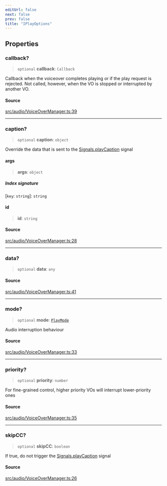 ```yaml
---
editUrl: false
next: false
prev: false
title: "IPlayOptions"
---
```


## Properties

### callback?

> `optional` **callback**: `Callback`

Callback when the voiceover completes playing or if the play request is rejected.
Not called, however, when the VO is stopped or interrupted by another VO.

#### Source

[src/audio/VoiceOverManager.ts:39](https://github.com/relishinc/dill-pixel/blob/543438455c9a47928084300159416186c2aa1095/src/audio/VoiceOverManager.ts#L39)

***

### caption?

> `optional` **caption**: `object`

Override the data that is sent to the [Signals.playCaption](../../../../../../api/classes/signals/#playcaption) signal

#### args

> **args**: `object`

##### Index signature

 \[`key`: `string`\]: `string`

#### id

> **id**: `string`

#### Source

[src/audio/VoiceOverManager.ts:28](https://github.com/relishinc/dill-pixel/blob/543438455c9a47928084300159416186c2aa1095/src/audio/VoiceOverManager.ts#L28)

***

### data?

> `optional` **data**: `any`

#### Source

[src/audio/VoiceOverManager.ts:41](https://github.com/relishinc/dill-pixel/blob/543438455c9a47928084300159416186c2aa1095/src/audio/VoiceOverManager.ts#L41)

***

### mode?

> `optional` **mode**: [`PlayMode`](/api/enumerations/playmode/)

Audio interruption behaviour

#### Source

[src/audio/VoiceOverManager.ts:33](https://github.com/relishinc/dill-pixel/blob/543438455c9a47928084300159416186c2aa1095/src/audio/VoiceOverManager.ts#L33)

***

### priority?

> `optional` **priority**: `number`

For fine-grained control, higher priority VOs will interrupt lower-priority ones

#### Source

[src/audio/VoiceOverManager.ts:35](https://github.com/relishinc/dill-pixel/blob/543438455c9a47928084300159416186c2aa1095/src/audio/VoiceOverManager.ts#L35)

***

### skipCC?

> `optional` **skipCC**: `boolean`

If true, do not trigger the [Signals.playCaption](../../../../../../api/classes/signals/#playcaption) signal

#### Source

[src/audio/VoiceOverManager.ts:26](https://github.com/relishinc/dill-pixel/blob/543438455c9a47928084300159416186c2aa1095/src/audio/VoiceOverManager.ts#L26)
